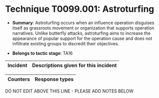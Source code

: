 # Technique T0099.001: Astroturfing

* **Summary**: Astroturfing occurs when an influence operation disguises itself as grassroots movement or  organization that supports operation narratives. Unlike butterfly attacks, astroturfing aims to  increase the appearance of popular support for the operation cause and does not infiltrate existing  groups to discredit their objectives.  

* **Belongs to tactic stage**: TA16


| Incident | Descriptions given for this incident |
| -------- | -------------------- |



| Counters | Response types |
| -------- | -------------- |


DO NOT EDIT ABOVE THIS LINE - PLEASE ADD NOTES BELOW